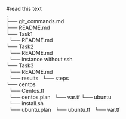 #read this text  
.  
├── git_commands.md  
├── README.md  
    └── Task1  
        &nbsp;&nbsp;└── README.md  
    └── Task2  
        &nbsp;&nbsp;└── README.md  
        &nbsp;&nbsp;└── instance without ssh    
    └── Task3  
        &nbsp;&nbsp;└── README.md  
        &nbsp;&nbsp;└── results
        &nbsp;&nbsp;└── steps  
        └── centos  
            &nbsp;&nbsp;└── Centos.tf  
            &nbsp;&nbsp;└── centos.plan
            &nbsp;&nbsp;└── var.tf
        └── ubuntu  
            &nbsp;&nbsp;└── install.sh  
            &nbsp;&nbsp;└── ubuntu.plan
            &nbsp;&nbsp;└── ubuntu.tf
            &nbsp;&nbsp;└── var.tf
